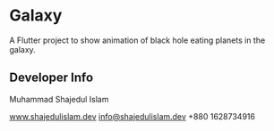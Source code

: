 
# Galaxy

A Flutter project to show animation of black hole eating planets in the galaxy.


## Developer Info

Muhammad Shajedul Islam

www.shajedulislam.dev
info@shajedulislam.dev
+880 1628734916